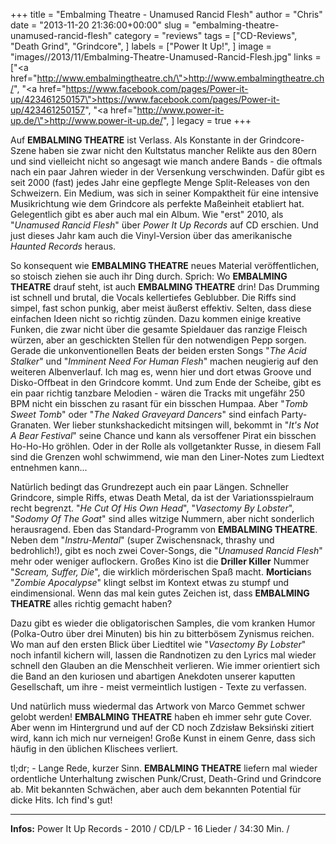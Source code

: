 +++
title = "Embalming Theatre - Unamused Rancid Flesh"
author = "Chris"
date = "2013-11-20 21:36:00+00:00"
slug = "embalming-theatre-unamused-rancid-flesh"
category = "reviews"
tags = ["CD-Reviews", "Death Grind", "Grindcore", ]
labels = ["Power It Up!", ]
image = "images//2013/11/Embalming-Theatre-Unamused-Rancid-Flesh.jpg"
links = ["<a href=\"http://www.embalmingtheatre.ch/\">http://www.embalmingtheatre.ch/</a>", "<a href=\"https://www.facebook.com/pages/Power-it-up/423461250157\">https://www.facebook.com/pages/Power-it-up/423461250157</a>", "<a href=\"http://www.power-it-up.de/\">http://www.power-it-up.de/</a>", ]
legacy = true
+++

Auf **EMBALMING THEATRE** ist Verlass. Als Konstante in der Grindcore-Szene haben sie zwar nicht den Kultstatus mancher Relikte aus den 80ern und sind vielleicht nicht so angesagt wie manch andere Bands - die oftmals nach ein paar Jahren wieder in der Versenkung verschwinden. Dafür gibt es seit 2000 (fast) jedes Jahr eine gepflegte Menge Split-Releases von den Schweizern. Ein Medium, was sich in seiner Kompaktheit für eine intensive Musikrichtung wie dem Grindcore als perfekte Maßeinheit etabliert hat. Gelegentlich gibt es aber auch mal ein Album. Wie "erst" 2010, als "_Unamused Rancid Flesh_" über _Power It Up Records_ auf CD erschien. Und just dieses Jahr kam auch die Vinyl-Version über das amerikanische _Haunted Records_ heraus.

So konsequent wie **EMBALMING THEATRE** neues Material veröffentlichen, so stoisch ziehen sie auch ihr Ding durch. Sprich: Wo **EMBALMING THEATRE** drauf steht, ist auch **EMBALMING THEATRE** drin!
Das Drumming ist schnell und brutal, die Vocals kellertiefes Geblubber. Die Riffs sind simpel, fast schon punkig, aber meist äußerst effektiv. Selten, dass diese einfachen Ideen nicht so richtig zünden. Dazu kommen einige kreative Funken, die zwar nicht über die gesamte Spieldauer das ranzige Fleisch würzen, aber an geschickten Stellen für den notwendigen Pepp sorgen. Gerade die unkonventionellen Beats der beiden ersten Songs "_The Acid Stalker_" und "_Imminent Need For Human Flesh_" machen neugierig auf den weiteren Albenverlauf. Ich mag es, wenn hier und dort etwas Groove und Disko-Offbeat in den Grindcore kommt. Und zum Ende der Scheibe, gibt es ein paar richtig tanzbare Melodien - wären die Tracks mit ungefähr 250 BPM nicht ein bisschen zu rasant für ein bisschen Humpaa. Aber "_Tomb Sweet Tomb_" oder "_The Naked Graveyard Dancers_" sind einfach Party-Granaten. Wer lieber stunkshackedicht mitsingen will, bekommt in "_It's Not A Bear Festival_" seine Chance und kann als versoffener Pirat ein bisschen Ho-Ho-Ho gröhlen. Oder in der Rolle als vollgetankter Russe, in diesem Fall sind die Grenzen wohl schwimmend, wie man den Liner-Notes zum Liedtext entnehmen kann...

Natürlich bedingt das Grundrezept auch ein paar Längen. Schneller Grindcore, simple Riffs, etwas Death Metal, da ist der Variationsspielraum recht begrenzt. "_He Cut Of His Own Head_", "_Vasectomy By Lobster_", "_Sodomy Of The Goat_" sind alles witzige Nummern, aber nicht sonderlich herausragend. Eben das Standard-Programm von **EMBALMING THEATRE**.
Neben dem "_Instru-Mental_" (super Zwischensnack, thrashy und bedrohlich!), gibt es noch zwei Cover-Songs, die "_Unamused Rancid Flesh_" mehr oder weniger auflockern. Großes Kino ist die **Driller Killer** Nummer "_Scream, Suffer, Die_", die wirklich mörderischen Spaß macht. **Mortician**s "_Zombie Apocalypse_" klingt selbst im Kontext etwas zu stumpf und eindimensional. Wenn das mal kein gutes Zeichen ist, dass **EMBALMING THEATRE** alles richtig gemacht haben?

Dazu gibt es wieder die obligatorischen Samples, die vom kranken Humor (Polka-Outro über drei Minuten) bis hin zu bitterbösem Zynismus reichen. Wo man auf den ersten Blick über Liedtitel wie "_Vasectomy By Lobster_" noch infantil kichern will, lassen die Randnotizen zu den Lyrics mal wieder schnell den Glauben an die Menschheit verlieren. Wie immer orientiert sich die Band an den kuriosen und abartigen Anekdoten unserer kaputten Gesellschaft, um ihre - meist vermeintlich lustigen - Texte zu verfassen.

Und natürlich muss wiedermal das Artwork von Marco Gemmet schwer gelobt werden! **EMBALMING THEATRE** haben eh immer sehr gute Cover. Aber wenn im Hintergrund und auf der CD noch Zdzisław Beksiński zitiert wird, kann ich mich nur verneigen! Große Kunst in einem Genre, dass sich häufig in den üblichen Klischees verliert.

tl;dr; - Lange Rede, kurzer Sinn. **EMBALMING THEATRE** liefern mal wieder ordentliche Unterhaltung zwischen Punk/Crust, Death-Grind und Grindcore ab. Mit bekannten Schwächen, aber auch dem bekannten Potential für dicke Hits. Ich find's gut!



---
**Infos:**
Power It Up Records - 2010 / 
CD/LP - 16 Lieder / 34:30 Min. / 

